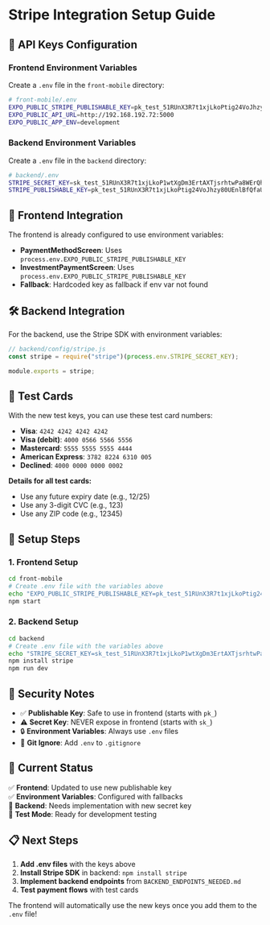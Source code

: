 # Stripe Integration Setup Guide

## 🔑 API Keys Configuration

### Frontend Environment Variables

Create a `.env` file in the `front-mobile` directory:

```bash
# front-mobile/.env
EXPO_PUBLIC_STRIPE_PUBLISHABLE_KEY=pk_test_51RUnX3R7t1xjLkoPtig24VoJhzy80UEnlBfQfaU0D4Oq2bhv3JDLCFxhcXnxEK0DqCXnBLtxMlTNXrJDjrsL32ns00tAd3iQMn
EXPO_PUBLIC_API_URL=http://192.168.192.72:5000
EXPO_PUBLIC_APP_ENV=development
```

### Backend Environment Variables

Create a `.env` file in the `backend` directory:

```bash
# backend/.env
STRIPE_SECRET_KEY=sk_test_51RUnX3R7t1xjLkoP1wtXgDm3ErtAXTjsrhtwPa8WErQhl7meCuTYhmjW28p9rWglJrigNOJTdEs75H3sWUNWVOR100XsTGnDK1
STRIPE_PUBLISHABLE_KEY=pk_test_51RUnX3R7t1xjLkoPtig24VoJhzy80UEnlBfQfaU0D4Oq2bhv3JDLCFxhcXnxEK0DqCXnBLtxMlTNXrJDjrsL32ns00tAd3iQMn
```

## 📱 Frontend Integration

The frontend is already configured to use environment variables:

- **PaymentMethodScreen**: Uses `process.env.EXPO_PUBLIC_STRIPE_PUBLISHABLE_KEY`
- **InvestmentPaymentScreen**: Uses `process.env.EXPO_PUBLIC_STRIPE_PUBLISHABLE_KEY`
- **Fallback**: Hardcoded key as fallback if env var not found

## 🛠️ Backend Integration

For the backend, use the Stripe SDK with environment variables:

```javascript
// backend/config/stripe.js
const stripe = require("stripe")(process.env.STRIPE_SECRET_KEY);

module.exports = stripe;
```

## 🧪 Test Cards

With the new test keys, you can use these test card numbers:

- **Visa**: `4242 4242 4242 4242`
- **Visa (debit)**: `4000 0566 5566 5556`
- **Mastercard**: `5555 5555 5555 4444`
- **American Express**: `3782 8224 6310 005`
- **Declined**: `4000 0000 0000 0002`

**Details for all test cards:**

- Use any future expiry date (e.g., 12/25)
- Use any 3-digit CVC (e.g., 123)
- Use any ZIP code (e.g., 12345)

## 🔄 Setup Steps

### 1. Frontend Setup

```bash
cd front-mobile
# Create .env file with the variables above
echo "EXPO_PUBLIC_STRIPE_PUBLISHABLE_KEY=pk_test_51RUnX3R7t1xjLkoPtig24VoJhzy80UEnlBfQfaU0D4Oq2bhv3JDLCFxhcXnxEK0DqCXnBLtxMlTNXrJDjrsL32ns00tAd3iQMn" > .env
npm start
```

### 2. Backend Setup

```bash
cd backend
# Create .env file with the variables above
echo "STRIPE_SECRET_KEY=sk_test_51RUnX3R7t1xjLkoP1wtXgDm3ErtAXTjsrhtwPa8WErQhl7meCuTYhmjW28p9rWglJrigNOJTdEs75H3sWUNWVOR100XsTGnDK1" > .env
npm install stripe
npm run dev
```

## 🔐 Security Notes

- ✅ **Publishable Key**: Safe to use in frontend (starts with `pk_`)
- ⚠️ **Secret Key**: NEVER expose in frontend (starts with `sk_`)
- 🔒 **Environment Variables**: Always use `.env` files
- 📝 **Git Ignore**: Add `.env` to `.gitignore`

## 🚀 Current Status

✅ **Frontend**: Updated to use new publishable key  
✅ **Environment Variables**: Configured with fallbacks  
🔄 **Backend**: Needs implementation with new secret key  
🧪 **Test Mode**: Ready for development testing

## 📋 Next Steps

1. **Add .env files** with the keys above
2. **Install Stripe SDK** in backend: `npm install stripe`
3. **Implement backend endpoints** from `BACKEND_ENDPOINTS_NEEDED.md`
4. **Test payment flows** with test cards

The frontend will automatically use the new keys once you add them to the `.env` file!
